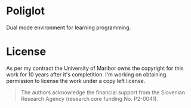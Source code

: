 # Poliglot

Dual mode environment for learning programming.

# License

As per my contract the University of Maribor owns the copyright for this work for 10 years after it's completition. I'm working on obtaining permission to license the work under a copy left license.

> The authors acknowledge the financial support from the Slovenian Research Agency (research core funding No. P2-0041).

